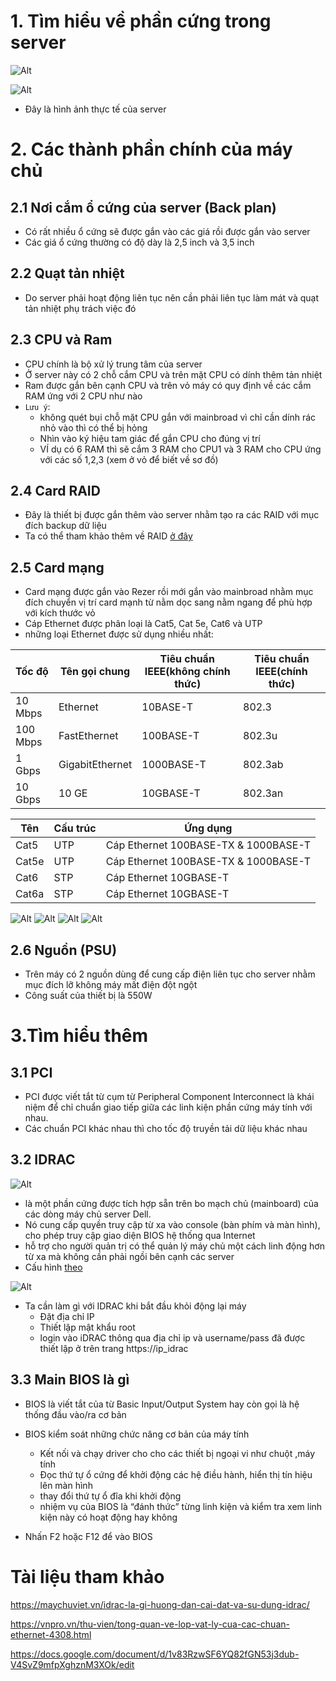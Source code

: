 # 1. Tìm hiểu về phần cứng trong server
![Alt](/thuctap/anh/Screenshot_434.png)

![Alt](/thuctap/anh/Screenshot_435.png)

- Đây là hình ảnh thực tế của server

# 2. Các thành phần chính của máy chủ
## 2.1 Nơi cắm ổ cứng của server (Back plan)
- Có rất nhiều ổ cứng sẽ được gắn vào các giá rồi được gắn vào server
- Các giá ổ cứng thường có độ dày là 2,5 inch và 3,5 inch

## 2.2 Quạt tản nhiệt
- Do server phải hoạt động liên tục nên cần phải liên tục làm mát và quạt tản nhiệt phụ trách việc đó

## 2.3 CPU và Ram
- CPU chính là bộ xử lý trung tâm của server
- Ở server này có 2 chỗ cắm CPU và trên mặt CPU có dính thêm tản nhiệt
- Ram được gắn bên cạnh CPU và trên vỏ máy có quy định về các cắm RAM ứng với 2 CPU như nào 
- `Lưu ý`: 
  - không quét bụi chỗ mặt CPU gắn với mainbroad vì chỉ cần dính rác nhỏ vào thì có thể bị hỏng
  - Nhìn vào ký hiệu tam giác để gắn CPU cho đúng vị trí 
  - VÍ dụ có 6 RAM thì sẽ cắm 3 RAM cho CPU1 và 3 RAM cho CPU ứng với các số 1,2,3 (xem ở vỏ để biết về sơ đồ)

## 2.4 Card RAID
- Đây là thiết bị được gắn thêm vào server nhằm tạo ra các RAID với mục đích backup dữ liệu
- Ta có thể tham khảo thêm về RAID [ở đây](https://github.com/thanhquang99/thuctap2023/blob/main/thuctap/bo-xung-ccna/boxung.md#raid-c%C3%A1c-lo%E1%BA%A1i-raid)

## 2.5 Card mạng
- Card mạng được gắn vào Rezer rồi mới gắn vào mainbroad nhằm mục đích chuyển vị trí card mạnh từ nằm dọc sang nằm ngang để phù hợp với kích thước vỏ 
- Cáp Ethernet được phân loại là Cat5, Cat 5e, Cat6 và UTP
- những loại Ethernet được sử dụng nhiều nhất:
  
|Tốc độ|Tên gọi chung|Tiêu chuẩn IEEE(không chính thức)|Tiêu chuẩn IEEE(chính thức)|
|---|----|-----|--------|
|10 Mbps|Ethernet|10BASE-T|802.3|
|100 Mbps|FastEthernet|100BASE-T|802.3u|
|1 Gbps|GigabitEthernet|1000BASE-T|802.3ab|
|10 Gbps|10 GE|10GBASE-T|802.3an|

|Tên|Cấu trúc|Ứng dụng|
|----|------|--------|
|Cat5|UTP|Cáp Ethernet 100BASE-TX & 1000BASE-T|
|Cat5e|UTP|Cáp Ethernet 100BASE-TX & 1000BASE-T|
|Cat6|STP|Cáp Ethernet 10GBASE-T|
|Cat6a|STP|Cáp Ethernet 10GBASE-T|


![Alt](/thuctap/anh/Screenshot_440.png)
![Alt](/thuctap/anh/Screenshot_441.png)
![Alt](/thuctap/anh/Screenshot_442.png)
![Alt](/thuctap/anh/Screenshot_443.png)

## 2.6 Nguồn (PSU)
- Trên máy có 2 nguồn dùng để cung cấp điện liên tục cho server nhằm mục đích lỡ không máy mất điện đột ngột
- Công suất của thiết bị là 550W

# 3.Tìm hiểu thêm

## 3.1 PCI
- PCI được viết tắt từ cụm từ Peripheral Component Interconnect là khái niệm để chỉ chuẩn giao tiếp giữa các linh kiện phần cứng máy tính với nhau.
- Các chuẩn PCI khác nhau thì cho tốc độ truyền tải dữ liệu khác nhau

## 3.2 IDRAC
![Alt](/thuctap/anh/Screenshot_438.png)

-  là một phần cứng được tích hợp sẵn trên bo mạch chủ (mainboard) của các dòng máy chủ server Dell.
-  Nó cung cấp quyền truy cập từ xa vào console (bàn phím và màn hình), cho phép truy cập giao diện BIOS hệ thống qua Internet
-  hỗ trợ cho người quản trị có thể quản lý máy chủ một cách linh động hơn từ xa mà không cần phải ngồi bên cạnh các server
-  Cấu hình [theo](https://maychuviet.vn/idrac-la-gi-huong-dan-cai-dat-va-su-dung-idrac/) 

![Alt](/thuctap/anh/Screenshot_439.png)
- Ta cần làm gì với IDRAC khi bắt đầu khỏi động lại máy
  - Đặt địa chỉ IP
  - Thiết lập mật khẩu root
  - login vào iDRAC thông qua địa chỉ ip và username/pass đã được thiết lập ở trên trang https://ip_idrac
## 3.3 Main BIOS là gì

- BIOS là viết tắt của từ Basic Input/Output System hay còn gọi là hệ thống đầu vào/ra cơ bản
- BIOS kiểm soát những chức năng cơ bản của máy tính
  - Kết nối và chạy driver cho cho các thiết bị ngoại vi như chuột ,máy tính
  - Đọc thứ tự ổ cứng để khởi động các hệ điều hành, hiển thị tín hiệu lên màn hình
  - thay đổi thứ tự ổ đĩa khi khởi động
  - nhiệm vụ của BIOS là “đánh thức” từng linh kiện và kiểm tra xem linh kiện này có hoạt động hay không

- Nhấn F2 hoặc F12 để vào BIOS


# Tài liệu tham khảo
https://maychuviet.vn/idrac-la-gi-huong-dan-cai-dat-va-su-dung-idrac/

https://vnpro.vn/thu-vien/tong-quan-ve-lop-vat-ly-cua-cac-chuan-ethernet-4308.html

https://docs.google.com/document/d/1v83RzwSF6YQ82fGN53j3dub-V4SvZ9mfpXghznM3XOk/edit